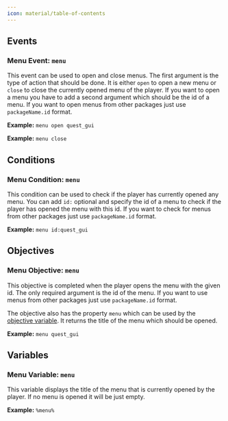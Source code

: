 ```yaml
---
icon: material/table-of-contents
---
```

## Events
### Menu Event: `menu`
This event can be used to open and close menus.
The first argument is the type of action that should be done.
It is either `open` to open a new menu or `close` to close the currently opened menu of the player.
If you want to open a menu you have to add a second argument which should be the id of a menu.
If you want to open menus from other packages just use `packageName.id` format.

**Example:** `menu open quest_gui`

**Example:** `menu close`

## Conditions
### Menu Condition: `menu`
This condition can be used to check if the player has currently opened any menu.
You can add `id:` optional and specify the id of a menu to check if the player has opened the menu with this id.
If you want to check for menus from other packages just use `packageName.id` format.

**Example:** `menu id:quest_gui`

## Objectives
### Menu Objective: `menu`
This objective is completed when the player opens the menu with the given id.
The only required argument is the id of the menu.
If you want to use menus from other packages just use `packageName.id` format.

The objective also has the property `menu` which can be used by the [objective variable](../../Scripting/Building-Blocks/Variables-List.md#objective-property-variable). It returns the title of the menu which should be opened.

**Example:** `menu quest_gui`

## Variables
### Menu Variable: `menu`
This variable displays the title of the menu that is currently opened by the player.
If no menu is opened it will be just empty.

**Example:** `%menu%`
